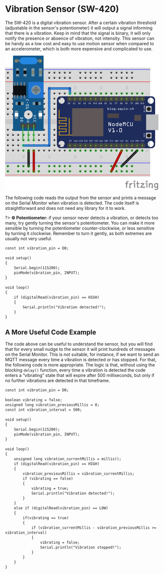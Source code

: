 # Vibration Sensor (SW-420)

The SW-420 is a digital vibration sensor. After a certain vibration threshold (adjustable in the sensor's potentiometer) it will output a signal informing that there is a vibration. Keep in mind that the signal is binary, it will only notify the presence or absence of vibration, not intensity. This sensor can be handy as a low cost and easy to use motion sensor when compared to an accelerometer, which is both more expensive and complicated to use.

![SW-420 Circuit](_images/sensor-vibration-sw-420.png)

The following code reads the output from the sensor and prints a message on the Serial Monitor when vibration is detected. The code itself is straightforward and does not need any library for it to work.

?> **⚙️ Potentiometer:** if your sensor never detects a vibration, or detects too many, try gently turning the sensor's potentiometer. You can make it more sensible by turning the potentiometer counter-clockwise, or less sensitive by turning it clockwise. Remember to turn it gently, as both extremes are usually not very useful.

```arduino
const int vibration_pin = D0;

void setup()
{
    Serial.begin(115200);
    pinMode(vibration_pin, INPUT);
}

void loop()
{
    if (digitalRead(vibration_pin) == HIGH)
    {
        Serial.println("Vibration detected!");
    }
}
```

## A More Useful Code Example

The code above can be useful to understand the sensor, but you will find that for every small nudge to the sensor it will print hundreds of messages on the Serial Monitor. This is not suitable, for instance, if we want to send an MQTT message every time a vibration is detected or has stopped. For that, the following code is more appropriate. The logic is that, without using the blocking `delay()` function, every time a vibration is detected the code enters a “vibrating” state that will expire after 500 milliseconds, but only if no further vibrations are detected in that timeframe.

```arduino
const int vibration_pin = D0;

boolean vibrating = false;
unsigned long vibration_previousMillis = 0;
const int vibration_interval = 500;

void setup()
{
    Serial.begin(115200);
    pinMode(vibration_pin, INPUT);
}

void loop()
{
    unsigned long vibration_currentMillis = millis();
    if (digitalRead(vibration_pin) == HIGH)
    {
        vibration_previousMillis = vibration_currentMillis;
        if (vibrating == false)
        {
            vibrating = true;
            Serial.println("Vibration detected!");
        }
    }
    else if (digitalRead(vibration_pin) == LOW)
    {
        if(vibrating == true)
        {
            if (vibration_currentMillis - vibration_previousMillis >= vibration_interval)
            {
                vibrating = false;
                Serial.println("Vibration stopped!");
            }
        }
    }
}
```